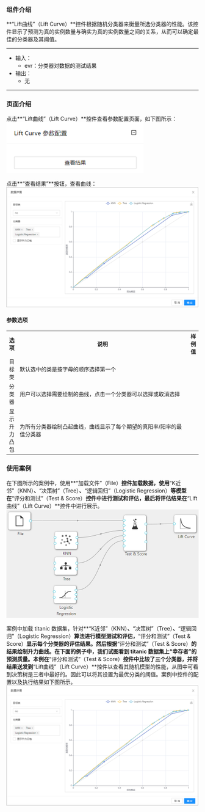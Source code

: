 ### 组件介绍
**“Lift曲线”（Lift Curve）**控件根据随机分类器来衡量所选分类器的性能。该控件显示了预测为真的实例数量与确实为真的实例数量之间的关系，从而可以确定最佳的分类器及其阈值。

<hr/>

- 输入：
  - evr：分类器对数据的测试结果
- 输出：
  - 无

<hr/>


### 页面介绍
点击**“Lift曲线”（Lift Curve）**控件查看参数配置页面，如下图所示：  
[ ![](/img/aistudio/evaluate/lift-curve/param.png) ](/img/aistudio/evaluate/lift-curve/param.png)

点击**“查看结果”**按钮，查看曲线：
[ ![](/img/aistudio/evaluate/lift-curve/visualization.png) ](/img/aistudio/evaluate/lift-curve/visualization.png)

#### 参数选项
<table>
  <tr>
    <th>选项</th>
    <th width="650">说明</th>
    <th>样例值</th>
  </tr>
  <tr>
      <td>目标类</td> 
      <td>
      默认选中的类是按字母的顺序选择第一个
      </td> 
      <td></td>
  </tr>
  <tr>
      <td>分类器</td> 
      <td>
      用户可以选择需要绘制的曲线，点击一个分类器可以选择或取消选择
      </td> 
      <td></td>
  </tr>
  <tr>
      <td>显示升力凸包</td> 
      <td>
      为所有分类器绘制凸起曲线，曲线显示了每个期望的真阳率/阳率的最佳分类器
      </td> 
      <td></td>
  </tr>
</table>

### 使用案例
在下图所示的案例中，使用**“加载文件”（File）**控件加载数据，使用**“K近邻”（KNN）**、**“决策树”（Tree）**、**“逻辑回归”（Logistic Regression）**等模型在**“评分和测试”（Test & Score）**控件中进行测试和评估，最后将评估结果在**“Lift曲线”（Lift Curve）**控件中进行展示。   
[ ![](/img/aistudio/evaluate/lift-curve/workflow.png) ](/img/aistudio/evaluate/lift-curve/workflow.png)

案例中加载 titanic 数据集，针对**“K近邻”（KNN）**、**“决策树”（Tree）**、**“逻辑回归”（Logistic Regression）**算法进行模型测试和评估，**“评分和测试”（Test & Score）**显示每个分类器的评估结果。然后根据**“评分和测试”（Test & Score）**的结果绘制升力曲线。在下面的例子中，我们试图看到 titanic 数据集上“幸存者”的预测质量。本例在**“评分和测试”（Test & Score）**控件中比较了三个分类器，并将结果送发到**“Lift曲线”（Lift Curve）**控件以查看其随机模型的性能，从图中可看到决策树是三者中最好的。因此可以将其设置为最优分类的阈值。案例中控件的配置以及执行结果如下图所示。   
[ ![](/img/aistudio/evaluate/lift-curve/workflow-result.png) ](/img/aistudio/evaluate/lift-curve/workflow-result.png)